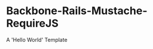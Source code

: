Backbone-Rails-Mustache-RequireJS
==========================================

A 'Hello World' Template

